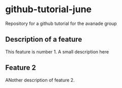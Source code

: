 # github-tutorial-june
Repository for a github tutorial for the avanade group

## Description of a feature
This feature is number 1. A small description here

## Feature 2
ANother description of feature 2.
